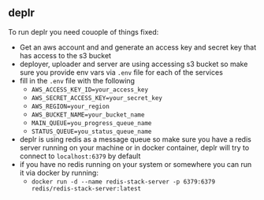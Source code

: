 ## deplr

To run deplr you need couople of things fixed:
 - Get an aws account and and generate an access key and secret key that has access to the s3 bucket
 - deployer, uploader and server are using accessing s3 bucket so make sure you provide env vars via `.env` file for each of the services
 - fill in the `.env` file with the following
   - `AWS_ACCESS_KEY_ID=your_access_key`
   - `AWS_SECRET_ACCESS_KEY=your_secret_key`
   - `AWS_REGION=your_region`
   - `AWS_BUCKET_NAME=your_bucket_name`
   - `MAIN_QUEUE=you_progress_queue_name`
   - `STATUS_QUEUE=you_status_queue_name`
 - deplr is using redis as a message queue so make sure you have a redis server running on your machine or in docker container, deplr will try to connect to `localhost:6379` by default
 - if you have no redis running on your system or somewhere you can run it via docker by running:
   - `docker run -d --name redis-stack-server -p 6379:6379 redis/redis-stack-server:latest`


